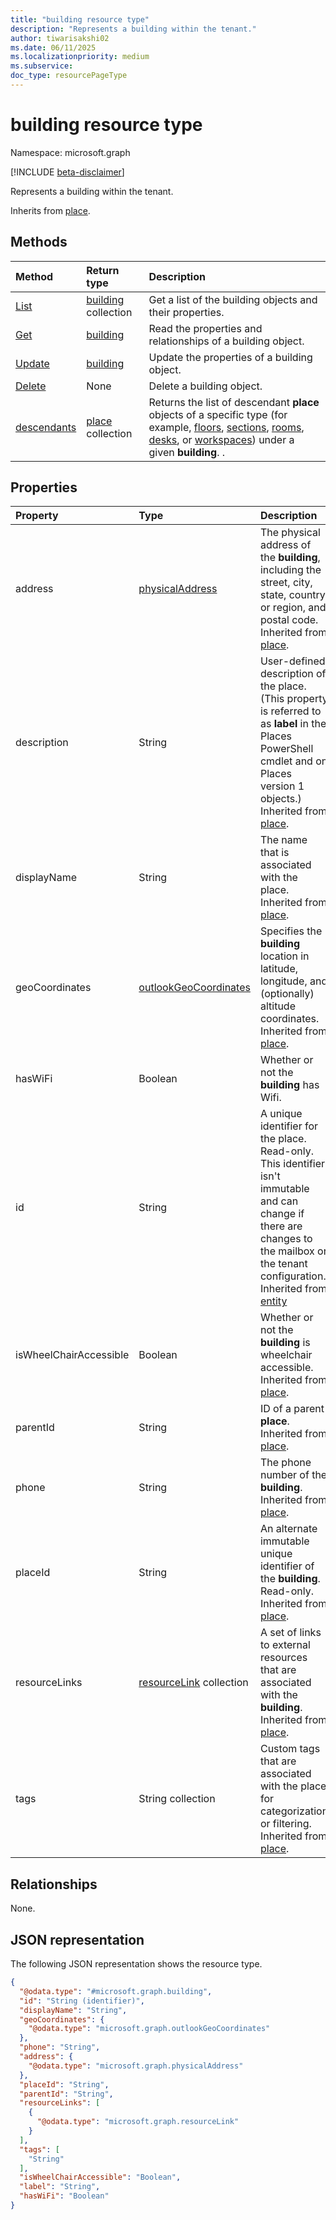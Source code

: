 ```yaml
---
title: "building resource type"
description: "Represents a building within the tenant."
author: tiwarisakshi02
ms.date: 06/11/2025
ms.localizationpriority: medium
ms.subservice:
doc_type: resourcePageType
---
```


# building resource type

Namespace: microsoft.graph

[!INCLUDE [beta-disclaimer](../../includes/beta-disclaimer.md)]

Represents a building within the tenant.

Inherits from [place](./place.md).

## Methods
|Method|Return type|Description|
|:---|:---|:---|
|[List](../api/building-list.md)|[building](./building.md) collection|Get a list of the building objects and their properties.|
|[Get](../api/building-get.md)|[building](./building.md)|Read the properties and relationships of a building object.|
|[Update](../api/building-update.md)|[building](./building.md)|Update the properties of a building object.|
|[Delete](../api/building-delete.md)|None|Delete a building object.|
|[descendants](../api/building-descendants.md)|[place](./place.md) collection|Returns the list of descendant **place** objects of a specific type (for example, [floors](./floor.md), [sections](./section.md), [rooms](./room.md), [desks](./desk.md), or [workspaces](./workspace.md)) under a given **building**. .|

## Properties
|Property|Type|Description|
|:---|:---|:---|
|address|[physicalAddress](./physicaladdress.md)|The physical address of the **building**, including the street, city, state, country or region, and postal code. Inherited from [place](./place.md). |
|description |String |User-defined description of the place. (This property is referred to as **label** in the Places PowerShell cmdlet and on Places version 1 objects.) Inherited from [place](./place.md). |
|displayName|String|The name that is associated with the place. Inherited from [place](./place.md). |
|geoCoordinates|[outlookGeoCoordinates](./outlookgeocoordinates.md)|Specifies the **building** location in latitude, longitude, and (optionally) altitude coordinates. Inherited from [place](./place.md). |
|hasWiFi|Boolean|Whether or not the **building** has Wifi. |
|id|String|A unique identifier for the place. Read-only. This identifier isn't immutable and can change if there are changes to the mailbox or the tenant configuration. Inherited from [entity](./entity.md) |
|isWheelChairAccessible|Boolean|Whether or not the **building** is wheelchair accessible. Inherited from [place](./place.md). |
|parentId|String|ID of a parent **place**. Inherited from [place](./place.md).|
|phone|String|The phone number of the **building**. Inherited from [place](./place.md). |
|placeId|String|An alternate immutable unique identifier of the **building**. Read-only. Inherited from [place](./place.md). |
|resourceLinks|[resourceLink](./resourcelink.md) collection|A set of links to external resources that are associated with the **building**. Inherited from [place](./place.md). |
|tags|String collection|Custom tags that are associated with the place for categorization or filtering. Inherited from [place](./place.md). |

## Relationships
None.

## JSON representation
The following JSON representation shows the resource type.
<!-- {
  "blockType": "resource",
  "keyProperty": "id",
  "@odata.type": "microsoft.graph.building",
  "baseType": "microsoft.graph.place",
  "openType": false
}
-->
``` json
{
  "@odata.type": "#microsoft.graph.building",
  "id": "String (identifier)",
  "displayName": "String",
  "geoCoordinates": {
    "@odata.type": "microsoft.graph.outlookGeoCoordinates"
  },
  "phone": "String",
  "address": {
    "@odata.type": "microsoft.graph.physicalAddress"
  },
  "placeId": "String",
  "parentId": "String",
  "resourceLinks": [
    {
      "@odata.type": "microsoft.graph.resourceLink"
    }
  ],
  "tags": [
    "String"
  ],
  "isWheelChairAccessible": "Boolean",
  "label": "String",
  "hasWiFi": "Boolean"
}
```

